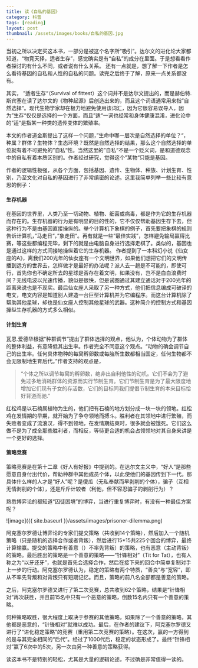 ```yaml
---
title: 读《自私的基因》  
category: 科普  
tags: [reading]  
layout: post  
thumbnail: /assets/images/books/自私的基因.jpg
---
```


当初之所以决定买这本书，一部分是被这个名字所“吸引”。达尔文的进化论大家都知道，“物竞天择，适者生存”，感觉确实是有“自私”的成分在里面。于是想看看作者探讨的有什么不同，或者说有什么关系。
还有一点就是，想了解一下作者是怎么看待基因的自私和人性的自私的问题。读完之后终于了解，原来一点关系都没有。

其实， ”适者生存“（Survival of fittest）这个词并不是达尔文提出的，而是赫伯特.斯宾塞在读了达尔文的《物种起源》后创造出来的，而且这个词语通常用来指”自然选择“。现代生物学家却在极力地避免使用该词汇，因为它很容易误导人，因为”生存“仅仅是选择的一个方面，而且”适“一词也经常和身体健康混淆，进化论中的”适“是指某一种类的遗传变体的繁殖率。

本文的作者道金斯提出了这样一个问题，”生命中哪一层次是自然选择的单位？“，种属？群体？生物体？生态环境？既然是自然选择的结果，那么这个自然选择的单位就有着不可避免的”自私“性。当然这里的”自私“不是一个贬义词，是和道德观念中的自私有着本质区别的。作者经过研究，觉得这个”某物“只能是基因。

作者的逻辑性极强，从各个方面，包括基因、遗传、生物体、种族、计划生育、性别，乃至文化对自私的基因进行了非常缜密的论述。这里我简单列举一些比较有意思的例子：

#### 生存机器

在基因的世界里，人类乃至一切动物、植物、细菌或病毒，都是作为它的生存机器而存在的。生存机器的行为是有明显的目的性的，它不仅仅帮助基因生存下去，但这种行为不是由基因直接操纵的。举个计算机下象棋的例子，首先要把象棋的规则告诉计算机，”马走日“，”象走田“。再有就是一些”最佳实践”，怎样避免输局赢得比赛，等这些都编程完毕，剩下的就是由电脑自身进行选择走棋了。类似的，基因也是通过这样的方式间接地操纵着它的生存机器。
作者提到了一本科幻小说《仙女座的A》，离我们200光年的仙女座有一个文明世界，如果他们想把它们的文明传播到远方的世界去，怎样做才是最好的办法呢？派人去一趟是不可能的，即使可行，首先你也不确定所去的星球是否存在着文明，如果没有，岂不是白白浪费时间？无线电波以光速传播，貌似是很快，但是试图通过其建立通话对于200光年的距离来说也是不现实。最后仙女座人采取了另一种方式，他们把信息编成可破译的电文，电文内容是知道别人建造一台巨型计算机并为它编程序。而这台计算机除了帮助其他星球，却也是仙女座人控制其他星球的武器。这种简介的控制方式和基因操纵生存机器的方式多么相似。

#### 计划生育

瓦恩.爱德华根据“种群调节”提出了群体选择的观点，他认为，个体动物为了群体的整体利益，有意降低其出生率。作者完全不同意这个观点。“动物的确会调节自己的出生率。任何具体物种的每窝孵卵数或每胎所生数都相当固定，任何生物都不会无限制地生育后代。”作者支持的观点是，
    
> “个体之所以调节每窝的孵卵数，绝非出自利他性的动机。它们不会为了避免过多地消耗群体的资源而实行节制生育。它们节制生育是为了最大限度地增加它们现有子女的存活数，它们的目标同我们提倡节制生育的本来目标恰好背道而驰.”

红松鸡是以石楠属植物为生的，他们把有石楠的地方划分成一块一块的领地。红松鸡在发情期的早期，就开始为了争夺领地而搏斗。胜利者在其领地中进行繁殖，而失败者变成了流浪汉，得不到领地，在发情期结束时，很多就会被饿死。它们这么做不是为了成全那些胜利者，而相反，等待更合适的机会占领领地对其自身来讲是一个更好的选择。

#### 策略竞赛

策略竞赛是在第十二章《好人有好报》中提到的。在达尔文主义中，“好人”是那些愿意自身付出代价，帮助种群中其他成员个体，以此使他们的基因传到下一代。那具体什么样的人才是“好人”呢？是傻瓜（无私奉献而早剥削的个体），骗子（互相无情剥削的个体），还是斤斤计较者（利他，但不容忍骗子的剥削行为）？

熟悉博弈论的都知道“囚徒困境”的博弈，当进行重复博弈时，有没有一种最佳方案呢？

![image]({{ site.baseurl }}/assets/images/prisoner-dilemma.png)

阿克塞尔罗德让博弈论的专家们提交策略（共收到14个策略），然后加入一个随机策略（只是随机的选择合作或者背叛），然后进行15*15共225个回合的博弈，最终计算输赢。提交的策略中有善意（）不率先背叛）的策略，也有恶意（主动背叛）的策略。最后胜出的策略是一个善意的策略——“针锋相对”（Tit for Tat），也有人称之为“以牙还牙”，也就是首先会选择合作，然后在接下来的回合中简单复制对手上一步的行动。阿克塞尔罗德认为，稳定的策略有两个特质，“善良”与“宽容”，即从不率先背叛和对背叛只有短期记忆。而且，策略的前八名全部都是善意的策略。

之后，阿克塞尔罗德又进行了第二次竞赛，总共收到62个策略，结果是“针锋相对”再次获胜，并且前15名中只有一个恶意的策略，倒数15名内只有一个善意的策略。

何种策略取胜，很大程度上取决于参赛的其他策略，如果除了一个善意的策略，其他都是恶意的，“针锋相对”就难以成功。最后，在作者的建议下，阿克塞尔罗德又进行了“进化稳定策略”的竞赛（重用第二次竞赛的策略）。在这次，赢的一方得到的是与其完全相同的“后代”。经过了1000代后，稳定的状态形成了。最终“针锋相对”赢了6次中的5次，另一次由另一种善意的策略获得。


读这本书不是特别的轻松，尤其是大量的逻辑论述，不过确是非常值得一读的。